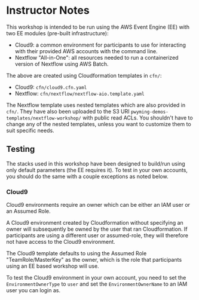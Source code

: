 # Instructor Notes

This workshop is intended to be run using the AWS Event Engine (EE) with two EE modules (pre-built infrastructure):

* Cloud9: a common environment for participants to use for interacting with their provided AWS accounts with the command line.
* Nextflow "All-in-One": all resources needed to run a containerized version of Nextflow using AWS Batch.

The above are created using Cloudformation templates in `cfn/`:

* Cloud9: `cfn/cloud9.cfn.yaml`
* Nextflow: `cfn/nextflow/nextflow-aio.template.yaml`

The Nextflow template uses nested templates which are also provided in `cfn/`.  They have also been uploaded to the S3 URI `pwyming-demos-templates/nextflow-workshop/` with public read ACLs.  You shouldn't have to change any of the nested templates, unless you want to customize them to suit specific needs.

## Testing

The stacks used in this workshop have been designed to build/run using only default parameters (the EE requires it).  To test in your own accounts, you should do the same with a couple exceptions as noted below.

### Cloud9

Cloud9 environments require an owner which can be either an IAM user or an Assumed Role.

A Cloud9 environment created by Cloudformation without specifying an owner will subsequently be owned by the user that ran Cloudformation.  If participants are using a different user or assumed-role, they will therefore not have access to the Cloud9 environment.

The Cloud9 template defaults to using the Assumed Role "TeamRole/MasterKey" as the owner, which is the role that participants using an EE based workshop will use.

To test the Cloud9 environment in your own account, you need to set the `EnvironmentOwnerType` to `user` and set the `EnvironmentOwnerName` to an IAM user you can login as.
